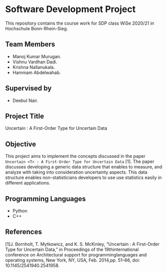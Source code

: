 # Software Development Project

This repository contains the course work for SDP class WiSe 2020/21 in Hochschule Bonn-Rhein-Sieg. 

## Team Members

- 	Manoj Kumar Murugan. 
-   Vishnu Vardhan Dadi. 
-   Krishna Nallanukala. 
-   Hammam Abdelwahab. 

## Supervised by 

- Deebul Nair. 


## Project Title 
Uncertain <T> : A First-Order Type for Uncertain Data

## Objective 

This project aims to implement the concepts discussed in the paper `Uncertain <T> : A First-Order Type for Uncertain Data` [1]. The paper discusses developing a generic data structure that enables to measure, and analyze with taking into consideration uncertainty aspects. This data structure enables non-statisticians developers to use use statistics easily in different applications. 

## Programming Languages 

- Python
- C++

## References 

[1]J. Bornholt, T. Mytkowicz, and K. S. McKinley, “Uncertain <T> : A First-Order Type for Uncertain Data,” in Proceedings of the 19thinternational conference on Architectural support for programminglanguages and operating systems, New York, NY, USA, Feb. 2014,pp. 51–66, doi: 10.1145/2541940.2541958.

